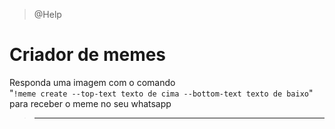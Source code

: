 > @Help

# Criador de memes

Responda uma imagem com o comando
<br>
"`!meme create --top-text texto de cima --bottom-text texto de baixo`"
<br>
para receber o meme no seu whatsapp

> ---
